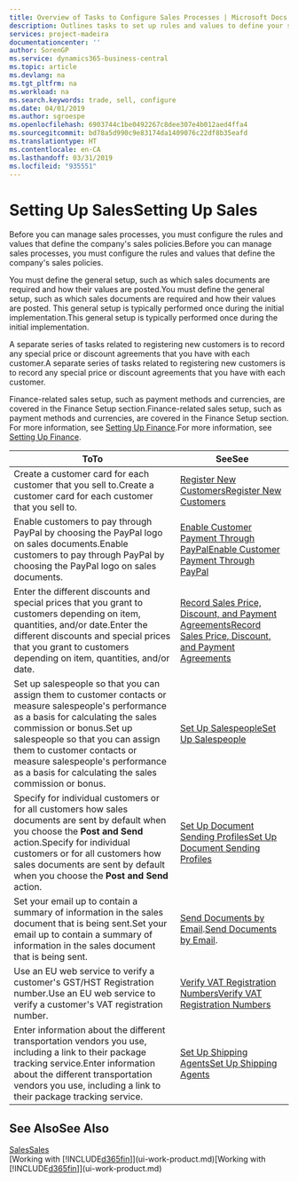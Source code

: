 ```yaml
---
title: Overview of Tasks to Configure Sales Processes | Microsoft Docs
description: Outlines tasks to set up rules and values to define your sales policies and processes.
services: project-madeira
documentationcenter: ''
author: SorenGP
ms.service: dynamics365-business-central
ms.topic: article
ms.devlang: na
ms.tgt_pltfrm: na
ms.workload: na
ms.search.keywords: trade, sell, configure
ms.date: 04/01/2019
ms.author: sgroespe
ms.openlocfilehash: 6903744c1be0492267c8dee307e4b012aed4ffa4
ms.sourcegitcommit: bd78a5d990c9e83174da1409076c22df8b35eafd
ms.translationtype: HT
ms.contentlocale: en-CA
ms.lasthandoff: 03/31/2019
ms.locfileid: "935551"
---
```

# <a name="setting-up-sales"></a><span data-ttu-id="f62d1-103">Setting Up Sales</span><span class="sxs-lookup"><span data-stu-id="f62d1-103">Setting Up Sales</span></span>
<span data-ttu-id="f62d1-104">Before you can manage sales processes, you must configure the rules and values that define the company's sales policies.</span><span class="sxs-lookup"><span data-stu-id="f62d1-104">Before you can manage sales processes, you must configure the rules and values that define the company's sales policies.</span></span>

<span data-ttu-id="f62d1-105">You must define the general setup, such as which sales documents are required and how their values are posted.</span><span class="sxs-lookup"><span data-stu-id="f62d1-105">You must define the general setup, such as which sales documents are required and how their values are posted.</span></span> <span data-ttu-id="f62d1-106">This general setup is typically performed once during the initial implementation.</span><span class="sxs-lookup"><span data-stu-id="f62d1-106">This general setup is typically performed once during the initial implementation.</span></span>

<span data-ttu-id="f62d1-107">A separate series of tasks related to registering new customers is to record any special price or discount agreements that you have with each customer.</span><span class="sxs-lookup"><span data-stu-id="f62d1-107">A separate series of tasks related to registering new customers is to record any special price or discount agreements that you have with each customer.</span></span>

<span data-ttu-id="f62d1-108">Finance-related sales setup, such as payment methods and currencies, are covered in the Finance Setup section.</span><span class="sxs-lookup"><span data-stu-id="f62d1-108">Finance-related sales setup, such as payment methods and currencies, are covered in the Finance Setup section.</span></span> <span data-ttu-id="f62d1-109">For more information, see [Setting Up Finance](finance-setup-finance.md).</span><span class="sxs-lookup"><span data-stu-id="f62d1-109">For more information, see [Setting Up Finance](finance-setup-finance.md).</span></span>

| <span data-ttu-id="f62d1-110">To</span><span class="sxs-lookup"><span data-stu-id="f62d1-110">To</span></span> | <span data-ttu-id="f62d1-111">See</span><span class="sxs-lookup"><span data-stu-id="f62d1-111">See</span></span> |
| --- | --- |
| <span data-ttu-id="f62d1-112">Create a customer card for each customer that you sell to.</span><span class="sxs-lookup"><span data-stu-id="f62d1-112">Create a customer card for each customer that you sell to.</span></span> |[<span data-ttu-id="f62d1-113">Register New Customers</span><span class="sxs-lookup"><span data-stu-id="f62d1-113">Register New Customers</span></span>](sales-how-register-new-customers.md) |
| <span data-ttu-id="f62d1-114">Enable customers to pay through PayPal by choosing the PayPal logo on sales documents.</span><span class="sxs-lookup"><span data-stu-id="f62d1-114">Enable customers to pay through PayPal by choosing the PayPal logo on sales documents.</span></span> |[<span data-ttu-id="f62d1-115">Enable Customer Payment Through PayPal</span><span class="sxs-lookup"><span data-stu-id="f62d1-115">Enable Customer Payment Through PayPal</span></span>](sales-how-enable-payment-service-extensions.md) |
| <span data-ttu-id="f62d1-116">Enter the different discounts and special prices that you grant to customers depending on item, quantities, and/or date.</span><span class="sxs-lookup"><span data-stu-id="f62d1-116">Enter the different discounts and special prices that you grant to customers depending on item, quantities, and/or date.</span></span> |[<span data-ttu-id="f62d1-117">Record Sales Price, Discount, and Payment Agreements</span><span class="sxs-lookup"><span data-stu-id="f62d1-117">Record Sales Price, Discount, and Payment Agreements</span></span>](sales-how-record-sales-price-discount-payment-agreements.md) |
| <span data-ttu-id="f62d1-118">Set up salespeople so that you can assign them to customer contacts or measure salespeople's performance as a basis for calculating the sales commission or bonus.</span><span class="sxs-lookup"><span data-stu-id="f62d1-118">Set up salespeople so that you can assign them to customer contacts or measure salespeople's performance as a basis for calculating the sales commission or bonus.</span></span> |[<span data-ttu-id="f62d1-119">Set Up Salespeople</span><span class="sxs-lookup"><span data-stu-id="f62d1-119">Set Up Salespeople</span></span>](sales-how-setup-salespeople.md) |
| <span data-ttu-id="f62d1-120">Specify for individual customers or for all customers how sales documents are sent by default when you choose the **Post and Send** action.</span><span class="sxs-lookup"><span data-stu-id="f62d1-120">Specify for individual customers or for all customers how sales documents are sent by default when you choose the **Post and Send** action.</span></span> |[<span data-ttu-id="f62d1-121">Set Up Document Sending Profiles</span><span class="sxs-lookup"><span data-stu-id="f62d1-121">Set Up Document Sending Profiles</span></span>](sales-how-setup-document-send-profiles.md) |
| <span data-ttu-id="f62d1-122">Set your email up to contain a summary of information in the sales document that is being sent.</span><span class="sxs-lookup"><span data-stu-id="f62d1-122">Set your email up to contain a summary of information in the sales document that is being sent.</span></span> |<span data-ttu-id="f62d1-123">[Send Documents by Email](ui-how-send-documents-email.md).</span><span class="sxs-lookup"><span data-stu-id="f62d1-123">[Send Documents by Email](ui-how-send-documents-email.md).</span></span> |
|<span data-ttu-id="f62d1-124">Use an EU web service to verify a customer's GST/HST Registration number.</span><span class="sxs-lookup"><span data-stu-id="f62d1-124">Use an EU web service to verify a customer's VAT registration number.</span></span>|[<span data-ttu-id="f62d1-125">Verify VAT Registration Numbers</span><span class="sxs-lookup"><span data-stu-id="f62d1-125">Verify VAT Registration Numbers</span></span>](finance-setup-vat.md)|
|<span data-ttu-id="f62d1-126">Enter information about the different transportation vendors you use, including a link to their package tracking service.</span><span class="sxs-lookup"><span data-stu-id="f62d1-126">Enter information about the different transportation vendors you use, including a link to their package tracking service.</span></span>|[<span data-ttu-id="f62d1-127">Set Up Shipping Agents</span><span class="sxs-lookup"><span data-stu-id="f62d1-127">Set Up Shipping Agents</span></span>](sales-how-to-set-up-shipping-agents.md)|

## <a name="see-also"></a><span data-ttu-id="f62d1-128">See Also</span><span class="sxs-lookup"><span data-stu-id="f62d1-128">See Also</span></span>
[<span data-ttu-id="f62d1-129">Sales</span><span class="sxs-lookup"><span data-stu-id="f62d1-129">Sales</span></span>](sales-manage-sales.md)  
<span data-ttu-id="f62d1-130">[Working with [!INCLUDE[d365fin](includes/d365fin_md.md)]](ui-work-product.md)</span><span class="sxs-lookup"><span data-stu-id="f62d1-130">[Working with [!INCLUDE[d365fin](includes/d365fin_md.md)]](ui-work-product.md)</span></span>
